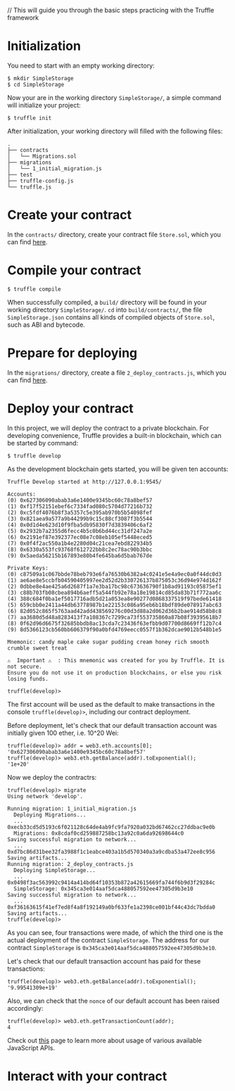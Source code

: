 // This will guide you through the basic steps practicing with the Truffle framework

# Initialization

You need to start with an empty working directory: 

```
$ mkdir SimpleStorage
$ cd SimpleStorage
```
Now your are in the working directory ```SimpleStorage/```, a simple command will initialize your project:

```
$ truffle init
```
After initialization, your working directory will filled with the following files:

```
.
├── contracts
│   └── Migrations.sol
├── migrations
│   └── 1_initial_migration.js
├── test
├── truffle-config.js
└── truffle.js
```

# Create your contract

In the ```contracts/``` directory, create your contract file ```Store.sol```, which you can find [here](https://github.com/rszheng/truffle-exercises/blob/master/SimpleStorage/contracts/Store.sol).

# Compile your contract

```
$ truffle compile
```
When successfully compiled, a ```build/``` directory will be found in your working directory ```SimpleStorage/```. ```cd``` into ```build/contracts/```, the file ```SimpleStorage.json``` contains all kinds of compiled objects of ```Store.sol```, such as ABI and bytecode. 

# Prepare for deploying

In the ```migrations/``` directory, create a file ```2_deploy_contracts.js```, which you can find [here](https://github.com/rszheng/truffle-exercises/blob/master/SimpleStorage/migrations/2_deploy_contracts.js).

# Deploy your contract

In this project, we will deploy the contract to a private blockchain. For developing convenience, Truffle provides a built-in blockchain, which can be started by command:

```
$ truffle develop
```
As the development blockchain gets started, you will be given ten accounts:

```
Truffle Develop started at http://127.0.0.1:9545/

Accounts:
(0) 0x627306090abab3a6e1400e9345bc60c78a8bef57
(1) 0xf17f52151ebef6c7334fad080c5704d77216b732
(2) 0xc5fdf4076b8f3a5357c5e395ab970b5b54098fef
(3) 0x821aea9a577a9b44299b9c15c88cf3087f3b5544
(4) 0x0d1d4e623d10f9fba5db95830f7d3839406c6af2
(5) 0x2932b7a2355d6fecc4b5c0b6bd44cc31df247a2e
(6) 0x2191ef87e392377ec08e7c08eb105ef5448eced5
(7) 0x0f4f2ac550a1b4e2280d04c21cea7ebd822934b5
(8) 0x6330a553fc93768f612722bb8c2ec78ac90b3bbc
(9) 0x5aeda56215b167893e80b4fe645ba6d5bab767de

Private Keys:
(0) c87509a1c067bbde78beb793e6fa76530b6382a4c0241e5e4a9ec0a0f44dc0d3
(1) ae6ae8e5ccbfb04590405997ee2d52d2b330726137b875053c36d94e974d162f
(2) 0dbbe8e4ae425a6d2687f1a7e3ba17bc98c673636790f1b8ad91193c05875ef1
(3) c88b703fb08cbea894b6aeff5a544fb92e78a18e19814cd85da83b71f772aa6c
(4) 388c684f0ba1ef5017716adb5d21a053ea8e90277d0868337519f97bede61418
(5) 659cbb0e2411a44db63778987b1e22153c086a95eb6b18bdf89de078917abc63
(6) 82d052c865f5763aad42add438569276c00d3d88a2d062d36b2bae914d58b8c8
(7) aa3680d5d48a8283413f7a108367c7299ca73f553735860a87b08f39395618b7
(8) 0f62d96d6675f32685bbdb8ac13cda7c23436f63efbb9d07700d8669ff12b7c4
(9) 8d5366123cb560bb606379f90a0bfd4769eecc0557f1b362dcae9012b548b1e5

Mnemonic: candy maple cake sugar pudding cream honey rich smooth crumble sweet treat

⚠️  Important ⚠️  : This mnemonic was created for you by Truffle. It is not secure.
Ensure you do not use it on production blockchains, or else you risk losing funds.

truffle(develop)>
```
The first account will be used as the default to make transactions in the console ```truffle(develop)>```, including our contract deployment. 

Before deployment, let's check that our default transaction account was initially given 100 ether, i.e.  10^20 Wei:

```
truffle(develop)> addr = web3.eth.accounts[0];
'0x627306090abab3a6e1400e9345bc60c78a8bef57'
truffle(develop)> web3.eth.getBalance(addr).toExponential();
'1e+20'
```
Now we deploy the contractrs:

```
truffle(develop)> migrate
Using network 'develop'.

Running migration: 1_initial_migration.js
  Deploying Migrations...
  ... 0xecb33cd5d5193c6f021128c64de4ab9fc9fa7920a032bd67462cc27ddbac9e0b
  Migrations: 0x8cdaf0cd259887258bc13a92c0a6da92698644c0
Saving successful migration to network...
  ... 0xd7bc86d31bee32fa3988f1c1eabce403a1b5d570340a3a9cdba53a472ee8c956
Saving artifacts...
Running migration: 2_deploy_contracts.js
  Deploying SimpleStorage...
  ... 0x0498f3ac563992c9414a414bd64f10353b872a42615669fa744f6b9d3f29284c
  SimpleStorage: 0x345ca3e014aaf5dca488057592ee47305d9b3e10
Saving successful migration to network...
  ... 0xf36163615f41ef7ed8f4a8f192149a0bf633fe1a2398ce001bf44c43dc7bdda0
Saving artifacts...
truffle(develop)>
```
As you can see, four transactions were made, of which the third one is the actual deployment of the contract ```SimpleStorage```. The address for our contract ```SimpleStorage``` is ```0x345ca3e014aaf5dca488057592ee47305d9b3e10```.

Let's check that our default transaction account has paid for these transactions:

```
truffle(develop)> web3.eth.getBalance(addr).toExponential();
'9.99541309e+19'
```

Also, we can check that the ```nonce``` of our default account has been raised accordingly:

```
truffle(develop)> web3.eth.getTransactionCount(addr);
4
```
Check out [this](https://github.com/ethereum/wiki/wiki/JavaScript-API) page to learn more about usage of various available JavaScript APIs. 

# Interact with your contract




